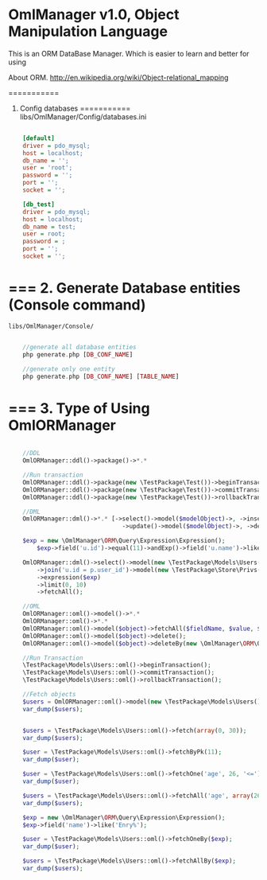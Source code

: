 OmlManager v1.0, Object Manipulation Language
==========
This is an ORM DataBase Manager. Which is easier to learn and better for using

About ORM.
http://en.wikipedia.org/wiki/Object-relational_mapping

===========
1. Config databases
===========
	libs/OmlManager/Config/databases.ini
```ini

	[default]
	driver = pdo_mysql;
	host = localhost;
	db_name = '';
	user = 'root';
	password = '';
	port = '';
	socket = '';

	[db_test]
	driver = pdo_mysql;
	host = localhost;
	db_name = test;
	user = root;
	password = ;
	port = '';
	socket = '';

```

===
2. Generate Database entities (Console command)
===
	libs/OmlManager/Console/
```php

	//generate all database entities
	php generate.php [DB_CONF_NAME]

	//generate only one entity
	php generate.php [DB_CONF_NAME] [TABLE_NAME]

```

===
3. Type of Using OmlORManager
===

```php

	//DDL
	OmlORManager::ddl()->package()->*.*

	//Run transaction
	OmlORManager::ddl()->package(new \TestPackage\Test())->beginTransaction();
    OmlORManager::ddl()->package(new \TestPackage\Test())->commitTransaction();
    OmlORManager::ddl()->package(new \TestPackage\Test())->rollbackTransaction();

	//DML
	OmlORManager::dml()->*.* [->select()->model($modelObject)->, ->insert()->model($modelObject)->,
								->update()->model($modelObject)->, ->delete()->model($modelObject)]

	$exp = new \OmlManager\ORM\Query\Expression\Expression();
    	$exp->field('u.id')->equal(11)->andExp()->field('u.name')->like('%Vasea');

    OmlORManager::dml()->select()->model(new \TestPackage\Models\Users(), 'u')
    	->join('u.id = p.user_id')->model(new \TestPackage\Store\Privs(), 'p')
    	->expression($exp)
    	->limit(0, 10)
    	->fetchAll();

    //OML
	OmlORManager::oml()->model()->*.*
	OmlORManager::oml()->*.*
	OmlORManager::oml()->model($object)->fetchAll($fieldName, $value, $operator, $limit = array(0, 30));
	OmlORManager::oml()->model($object)->delete();
	OmlORManager::oml()->model($object)->deleteBy(new \OmlManager\ORM\Query\Expression\Expression());

	//Run Transaction
	\TestPackage\Models\Users::oml()->beginTransaction();
	\TestPackage\Models\Users::oml()->commitTransaction();
	\TestPackage\Models\Users::oml()->rollbackTransaction();

	//Fetch objects
	$users = OmlORManager::oml()->model(new \TestPackage\Models\Users())->fetch();
	var_dump($users);


	$users = \TestPackage\Models\Users::oml()->fetch(array(0, 30));
	var_dump($users);

	$user = \TestPackage\Models\Users::oml()->fetchByPk(11);
	var_dump($user);

	$user = \TestPackage\Models\Users::oml()->fetchOne('age', 26, '<=');
	var_dump($user);

	$users = \TestPackage\Models\Users::oml()->fetchAll('age', array(26, 10, 16, 18), 'in');
	var_dump($users);

	$exp = new \OmlManager\ORM\Query\Expression\Expression();
	$exp->field('name')->like('Enry%');

	$user = \TestPackage\Models\Users::oml()->fetchOneBy($exp);
	var_dump($user);

	$users = \TestPackage\Models\Users::oml()->fetchAllBy($exp);
	var_dump($users);

```


